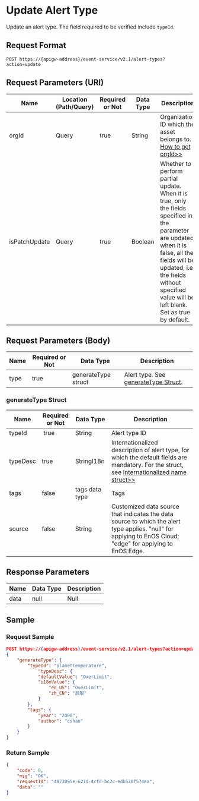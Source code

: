 # Update Alert Type

Update an alert type. The field required to be verified include `typeId`.

## Request Format

```
POST https://{apigw-address}/event-service/v2.1/alert-types?action=update
```

## Request Parameters (URI)

| Name | Location (Path/Query) | Required or Not | Data Type | Description |
|---------------|------------------|----------|-----------|--------------|
| orgId         | Query            | true     | String    | Organization ID which the asset belongs to. [How to get orgId>>](/docs/api/en/latest/api_faqs#how-to-get-organization-id-orgid-orgid) |
|isPatchUpdate|Query|true|Boolean|Whether to perform partial update. <br>When it is true, only the fields specified in the parameter are updated; <br>when it is false, all the fields will be updated, i.e. the fields without specified value will be left blank. Set as true by default.|


## Request Parameters (Body)
| Name            | Required or Not | Data Type | Description |
|------|-----------------|-----------|-------------|
| type |   true  |  generateType struct   |  Alert type. See [generateType Struct](update_alert_type#generatetype-struct-generatetype). |



### generateType Struct <generatetype>

| Name | Required or Not | Data Type | Description                        |
|----------|--------------|--------------|-------------------------------------|
| typeId   |  true        | String       | Alert type ID|
| typeDesc | true         | StringI18n   | Internationalized description of alert type, for which the default fields are mandatory. For the struct, see [Internationalized name struct>>](/docs/api/en/latest/api_faqs.html#internationalized-name-struct)|
| tags     | false        | tags data type  | Tags |
| source |false| String |Customized data source that indicates the data source to which the alert type applies. "null" for applying to EnOS Cloud; "edge" for applying to EnOS Edge.|


## Response Parameters

| Name | Data Type     | Description          |
|-------|----------------|---------------------------|
| data |  null |  Null |



## Sample

### Request Sample

```json
POST https://{apigw-address}/event-service/v2.1/alert-types?action=update&orgId=1c499110e8800000&isPatchUpdate=false
{
	"generateType": {
		"typeId": "planetTemperature",
 	        "typeDesc": {
			"defaultValue": "OverLimit",
			"i18nValue": {
				"en_US": "OverLimit",
				"zh_CN": "超限"
			}
		},
		"tags": {
			"year": "2000",
			"author": "cshan"
		}
	}
}
```

### Return Sample

```json
{
	"code": 0,
	"msg": "OK",
	"requestId": "4873095e-621d-4cfd-bc2c-edb520f574ea",
	"data": ""
}
```
